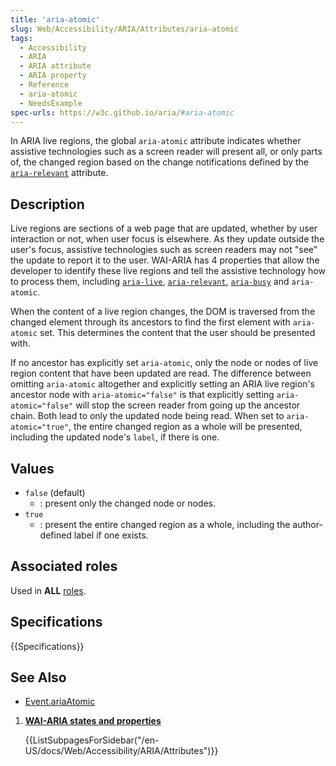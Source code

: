 ```yaml
---
title: 'aria-atomic'
slug: Web/Accessibility/ARIA/Attributes/aria-atomic
tags:
  - Accessibility
  - ARIA
  - ARIA attribute
  - ARIA property
  - Reference
  - aria-atomic
  - NeedsExample
spec-urls: https://w3c.github.io/aria/#aria-atomic
---
```


In ARIA live regions, the global `aria-atomic` attribute indicates whether assistive technologies such as a screen reader will present all, or only parts of, the changed region based on the change notifications defined by the [`aria-relevant`](/en-US/docs/Web/Accessibility/ARIA/Attributes/aria-relevant) attribute.

## Description

Live regions are sections of a web page that are updated, whether by user interaction or not, when user focus is elsewhere. As they update outside the user's focus, assistive technologies such as screen readers may not "see" the update to report it to the user. WAI-ARIA has 4 properties that allow the developer to identify these live regions and tell the assistive technology how to process them, including [`aria-live`](/en-US/docs/Web/Accessibility/ARIA/Attributes/aria-live), [`aria-relevant`](/en-US/docs/Web/Accessibility/ARIA/Attributes/aria-relevant),  [`aria-busy`](/en-US/docs/Web/Accessibility/ARIA/Attributes/aria-busy) and `aria-atomic`.

When the content of a live region changes, the DOM is traversed from the changed element through its ancestors to find the first element with `aria-atomic` set. This determines the content that the user should be presented with.

If no ancestor has explicitly set `aria-atomic`, only the node or nodes of live region content that have been updated are read. The difference between omitting `aria-atomic` altogether and explicitly setting an ARIA live region's ancestor node with `aria-atomic="false"` is that explicitly setting `aria-atomic="false"` will stop the screen reader from going up the ancestor chain. Both lead to only the updated node being read. When set to `aria-atomic="true"`, the entire changed region as a whole will be presented, including the updated node's `label`, if there is one.

## Values

- `false` (default)
  - : present only the changed node or nodes.
- `true`
  - : present the entire changed region as a whole, including the author-defined label if one exists.

## Associated roles

Used in **ALL** [roles](/en-US/docs/Web/Accessibility/ARIA/Roles).

## Specifications

{{Specifications}}

## See Also

- [Event.ariaAtomic](/en-US/docs/Web/API/Element/ariaAtomic)

<section id="Quick_links">

1. [**WAI-ARIA states and properties**](/en-US/docs/Web/Accessibility/ARIA/Attributes)

    {{ListSubpagesForSidebar("/en-US/docs/Web/Accessibility/ARIA/Attributes")}}

</section>
